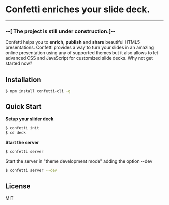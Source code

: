 # Confetti enriches your slide deck.
---
### --[ The project is still under construction.]--

Confetti helps you to **enrich**, **publish** and **share** beautiful HTML5 presentations.
Confetti provides a way to turn your slides in an amazing online presentation
using any of supported themes but it also allows to let advanced CSS and
JavaScript for customized slide decks. Why not get started now?

## Installation

``` bash
$ npm install confetti-cli -g
```

## Quick Start

**Setup your slider deck**

``` bash
$ confetti init
$ cd deck
```

**Start the server**

``` bash
$ confetti server
```

Start the server in "theme development mode" adding the option --dev

``` bash
$ confetti server --dev
```

## License

MIT
